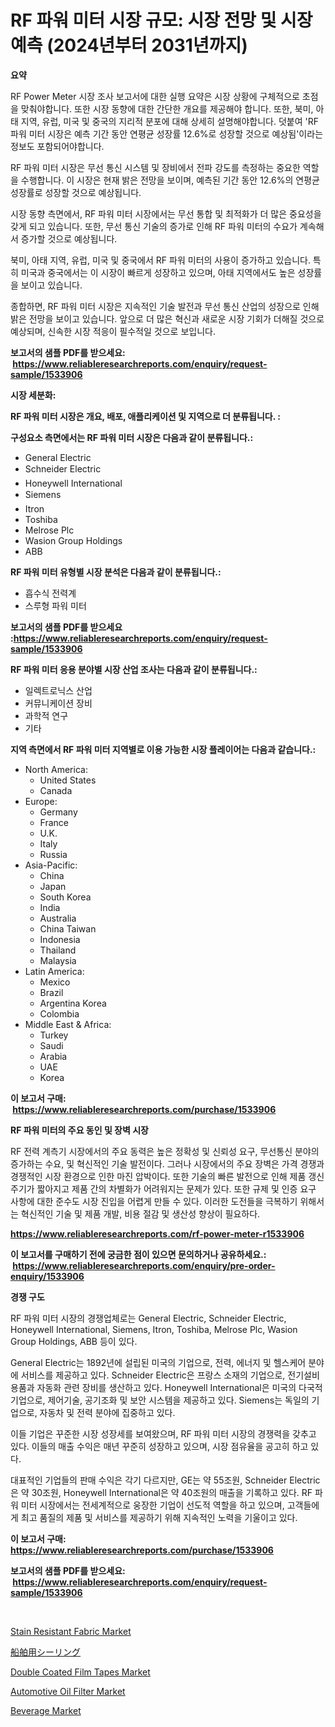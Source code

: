 <p><h1>RF 파워 미터 시장 규모: 시장 전망 및 시장 예측 (2024년부터 2031년까지)</h1></p><p><strong>요약</strong></p>
<p><p>RF Power Meter 시장 조사 보고서에 대한 실행 요약은 시장 상황에 구체적으로 초점을 맞춰야합니다. 또한 시장 동향에 대한 간단한 개요를 제공해야 합니다. 또한, 북미, 아태 지역, 유럽, 미국 및 중국의 지리적 분포에 대해 상세히 설명해야합니다. 덧붙여 'RF 파워 미터 시장은 예측 기간 동안 연평균 성장률 12.6%로 성장할 것으로 예상됨'이라는 정보도 포함되어야합니다. </p><p>RF 파워 미터 시장은 무선 통신 시스템 및 장비에서 전파 강도를 측정하는 중요한 역할을 수행합니다. 이 시장은 현재 밝은 전망을 보이며, 예측된 기간 동안 12.6%의 연평균 성장률로 성장할 것으로 예상됩니다.</p><p>시장 동향 측면에서, RF 파워 미터 시장에서는 무선 통합 및 최적화가 더 많은 중요성을 갖게 되고 있습니다. 또한, 무선 통신 기술의 증가로 인해 RF 파워 미터의 수요가 계속해서 증가할 것으로 예상됩니다.</p><p>북미, 아태 지역, 유럽, 미국 및 중국에서 RF 파워 미터의 사용이 증가하고 있습니다. 특히 미국과 중국에서는 이 시장이 빠르게 성장하고 있으며, 아태 지역에서도 높은 성장률을 보이고 있습니다.</p><p>종합하면, RF 파워 미터 시장은 지속적인 기술 발전과 무선 통신 산업의 성장으로 인해 밝은 전망을 보이고 있습니다. 앞으로 더 많은 혁신과 새로운 시장 기회가 더해질 것으로 예상되며, 신속한 시장 적응이 필수적일 것으로 보입니다.</p></p>
<p><strong>보고서의 샘플 PDF를 받으세요: &nbsp;<a href="https://www.reliableresearchreports.com/enquiry/request-sample/1533906">https://www.reliableresearchreports.com/enquiry/request-sample/1533906</a></strong></p>
<p><strong>시장 세분화:</strong></p>
<p><strong> RF 파워 미터 시장은 개요, 배포, 애플리케이션 및 지역으로 더 분류됩니다. :</strong></p>
<p><strong>구성요소 측면에서는 RF 파워 미터 시장은 다음과 같이 분류됩니다.:</strong></p>
<p><ul><li>General Electric</li><li>Schneider Electric</li><li>Honeywell International</li><li>Siemens</li><li>Itron</li><li>Toshiba</li><li>Melrose Plc</li><li>Wasion Group Holdings</li><li>ABB</li></ul></p>
<p><strong> RF 파워 미터 유형별 시장 분석은 다음과 같이 분류됩니다.:</strong></p>
<p><ul><li>흡수식 전력계</li><li>스루형 파워 미터</li></ul></p>
<p><strong>보고서의 샘플 PDF를 받으세요 :<a href="https://www.reliableresearchreports.com/enquiry/request-sample/1533906">https://www.reliableresearchreports.com/enquiry/request-sample/1533906</a></strong></p>
<p><strong> RF 파워 미터 응용 분야별 시장 산업 조사는 다음과 같이 분류됩니다.:</strong></p>
<p><ul><li>일렉트로닉스 산업</li><li>커뮤니케이션 장비</li><li>과학적 연구</li><li>기타</li></ul></p>
<p><strong>지역 측면에서 RF 파워 미터 지역별로 이용 가능한 시장 플레이어는 다음과 같습니다.:</strong></p>
<p><ul>
    <li>
        North America:
        <ul>
            <li>United States</li>
            <li>Canada</li>
        </ul>
    </li>
    <li>
        Europe:
        <ul>
            <li>Germany</li>
            <li>France</li>
            <li>U.K.</li>
            <li>Italy</li>
            <li>Russia</li>
        </ul>
    </li>
    <li>
        Asia-Pacific:
        <ul>
            <li>China</li>
            <li>Japan</li>
            <li>South Korea</li>
            <li>India</li>
            <li>Australia</li>
            <li>China Taiwan</li>
            <li>Indonesia</li>
            <li>Thailand</li>
            <li>Malaysia</li>
        </ul>
    </li>
    <li>
        Latin America:
        <ul>
            <li>Mexico</li>
            <li>Brazil</li>
            <li>Argentina Korea</li>
            <li>Colombia</li>
        </ul>
    </li>
    <li>
        Middle East & Africa:
        <ul>
            <li>Turkey</li>
            <li>Saudi</li>
            <li>Arabia</li>
            <li>UAE</li>
            <li>Korea</li>
        </ul>
    </li>
    </ul></p>
<p><strong>이 보고서 구매: &nbsp;<a href="https://www.reliableresearchreports.com/purchase/1533906">https://www.reliableresearchreports.com/purchase/1533906</a></strong></p>
<p><strong>RF 파워 미터의 주요 동인 및 장벽 시장</strong></p>
<p><p>RF 전력 계측기 시장에서의 주요 동력은 높은 정확성 및 신뢰성 요구, 무선통신 분야의 증가하는 수요, 및 혁신적인 기술 발전이다. 그러나 시장에서의 주요 장벽은 가격 경쟁과 경쟁적인 시장 환경으로 인한 마진 압박이다. 또한 기술의 빠른 발전으로 인해 제품 갱신 주기가 짧아지고 제품 간의 차별화가 어려워지는 문제가 있다. 또한 규제 및 인증 요구 사항에 대한 준수도 시장 진입을 어렵게 만들 수 있다. 이러한 도전들을 극복하기 위해서는 혁신적인 기술 및 제품 개발, 비용 절감 및 생산성 향상이 필요하다.</p></p>
<p><strong><a href="https://www.reliableresearchreports.com/rf-power-meter-r1533906">https://www.reliableresearchreports.com/rf-power-meter-r1533906</a></strong></p>
<p><strong>이 보고서를 구매하기 전에 궁금한 점이 있으면 문의하거나 공유하세요.: &nbsp;<a href="https://www.reliableresearchreports.com/enquiry/pre-order-enquiry/1533906">https://www.reliableresearchreports.com/enquiry/pre-order-enquiry/1533906</a></strong></p>
<p><strong>경쟁 구도</strong></p>
<p><p>RF 파워 미터 시장의 경쟁업체로는 General Electric, Schneider Electric, Honeywell International, Siemens, Itron, Toshiba, Melrose Plc, Wasion Group Holdings, ABB 등이 있다. </p><p>General Electric는 1892년에 설립된 미국의 기업으로, 전력, 에너지 및 헬스케어 분야에 서비스를 제공하고 있다. Schneider Electric은 프랑스 소재의 기업으로, 전기설비용품과 자동화 관련 장비를 생산하고 있다. Honeywell International은 미국의 다국적 기업으로, 제어기술, 공기조화 및 보안 시스템을 제공하고 있다. Siemens는 독일의 기업으로, 자동차 및 전력 분야에 집중하고 있다.</p><p>이들 기업은 꾸준한 시장 성장세를 보여왔으며, RF 파워 미터 시장의 경쟁력을 갖추고 있다. 이들의 매출 수익은 매년 꾸준히 성장하고 있으며, 시장 점유율을 공고히 하고 있다.</p><p>대표적인 기업들의 판매 수익은 각기 다르지만, GE는 약 55조원, Schneider Electric은 약 30조원, Honeywell International은 약 40조원의 매출을 기록하고 있다. RF 파워 미터 시장에서는 전세계적으로 웅장한 기업이 선도적 역할을 하고 있으며, 고객들에게 최고 품질의 제품 및 서비스를 제공하기 위해 지속적인 노력을 기울이고 있다.</p></p>
<p><strong>이 보고서 구매: &nbsp; <a href="https://www.reliableresearchreports.com/purchase/1533906">https://www.reliableresearchreports.com/purchase/1533906</a></strong></p>
<p><strong>보고서의 샘플 PDF를 받으세요: &nbsp;<a href="https://www.reliableresearchreports.com/enquiry/request-sample/1533906">https://www.reliableresearchreports.com/enquiry/request-sample/1533906</a></strong><strong></strong></p>
<p>&nbsp;</p>
<p><p><a href="https://adventurous-uranium-ef9.notion.site/Stain-Resistant-Fabric-Market-Size-Global-Industry-Overview-Market-Segmentation-and-Forecast-2024-1686a26f748c4394a6a7c6ffd8183ca0">Stain Resistant Fabric Market</a></p><p><a href="https://github.com/gfggqjbfys368009/Market-Research-Report-List-1/blob/main/198566919015.md">船舶用シーリング</a></p><p><a href="https://issuu.com/reportprime-2/docs/double-coated-film-tapes-market-size-2030.pptx">Double Coated Film Tapes Market</a></p><p><a href="https://view.publitas.com/reportprime-1/automotive-oil-filter-market-dynamics-2024-2031-also-about-its-market-trends-projections-and-opportunities/">Automotive Oil Filter Market</a></p><p><a href="https://github.com/YashRP12/Market-Research-Report-List-4/blob/main/beverage-market.md">Beverage Market</a></p></p>